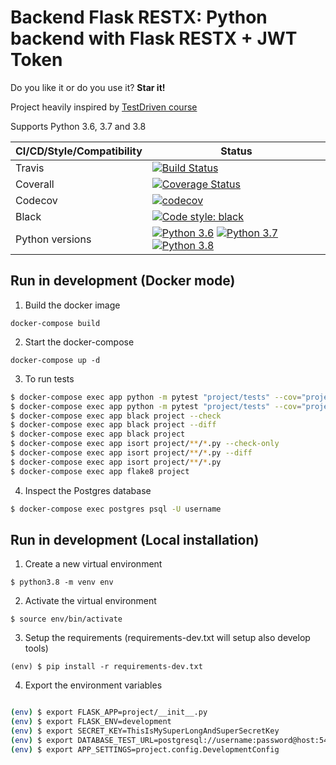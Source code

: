 Backend Flask RESTX: Python backend with Flask RESTX + JWT Token
================================================================

Do you like it or do you use it? **Star it!**

Project heavily inspired by [TestDriven course](https://testdriven.io)

Supports Python 3.6, 3.7 and 3.8

| CI/CD/Style/Compatibility | Status                                                                                                                                          |
|----------|----------------------------------------------------------------------------------------------------------------------------------------------------------------------------------------------------------|
| Travis      | [![Build Status](https://api.travis-ci.com/sineverba/backend-flaskrestx.svg?branch=master)](https://travis-ci.com/sineverba/backend-flaskrestx)                         |
| Coverall    | [![Coverage Status](https://coveralls.io/repos/github/sineverba/backend-flaskrestx/badge.svg?branch=master)](https://coveralls.io/github/sineverba/backend-flaskrestx?branch=master) |
| Codecov     | [![codecov](https://codecov.io/gh/sineverba/backend-flaskrestx/branch/master/graph/badge.svg)](https://codecov.io/gh/sineverba/backend-flaskrestx)                         |
| Black       | [![Code style: black](https://img.shields.io/badge/code%20style-black-000000.svg)](https://github.com/psf/black)                                      |
| Python versions | [![Python 3.6](https://img.shields.io/badge/python-3.6-blue.svg)](https://www.python.org/downloads/release/python-360/) [![Python 3.7](https://img.shields.io/badge/python-3.7-blue.svg)](https://www.python.org/downloads/release/python-370/) [![Python 3.8](https://img.shields.io/badge/python-3.8-blue.svg)](https://www.python.org/downloads/release/python-380/)


## Run in development (Docker mode)

1. Build the docker image

`docker-compose build`

2. Start the docker-compose

`docker-compose up -d`

3. To run tests

```bash
$ docker-compose exec app python -m pytest "project/tests" --cov="project"
$ docker-compose exec app python -m pytest "project/tests" --cov="project" --cov-report="html"
$ docker-compose exec app black project --check
$ docker-compose exec app black project --diff
$ docker-compose exec app black project
$ docker-compose exec app isort project/**/*.py --check-only
$ docker-compose exec app isort project/**/*.py --diff
$ docker-compose exec app isort project/**/*.py
$ docker-compose exec app flake8 project
```

4. Inspect the Postgres database

```bash
$ docker-compose exec postgres psql -U username
```

## Run in development (Local installation)

1. Create a new virtual environment

`$ python3.8 -m venv env`

2. Activate the virtual environment

`$ source env/bin/activate`

3. Setup the requirements (requirements-dev.txt will setup also develop tools)

`(env) $ pip install -r requirements-dev.txt`

4. Export the environment variables

``` bash

(env) $ export FLASK_APP=project/__init__.py
(env) $ export FLASK_ENV=development
(env) $ export SECRET_KEY=ThisIsMySuperLongAndSuperSecretKey
(env) $ export DATABASE_TEST_URL=postgresql://username:password@host:5432/database
(env) $ export APP_SETTINGS=project.config.DevelopmentConfig

```